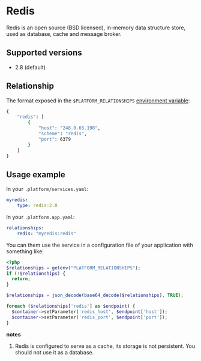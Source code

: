# Redis

Redis is an open source (BSD licensed), in-memory data structure store, used as database, cache and message broker.

## Supported versions

* 2.8 (default)

## Relationship

The format exposed in the ``$PLATFORM_RELATIONSHIPS`` [environment variable](reference/environment-variables.md):

```bash
{
    "redis": [
        {
            "host": "248.0.65.198",
            "scheme": "redis",
            "port": 6379
        }
    ]
}
```

## Usage example

In your ``.platform/services.yaml``:

```yaml
myredis:
    type: redis:2.8
```

In your ``.platform.app.yaml``:

```yaml
relationships:
    redis: "myredis:redis"
```

You can them use the service in a configuration file of your application with something like:

```php
<?php
$relationships = getenv("PLATFORM_RELATIONSHIPS");
if (!$relationships) {
  return;
}

$relationships = json_decode(base64_decode($relationships), TRUE);

foreach ($relationships['redis'] as $endpoint) {
  $container->setParameter('redis_host', $endpoint['host']);
  $container->setParameter('redis_port', $endpoint['port']);
}
```

**notes**
1. Redis is configured to serve as a cache, its storage is not persistent. You should not use it as a database.
